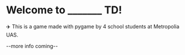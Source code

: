 # Welcome to _______ TD!

:airplane: This is a game made with pygame by 4 school students at Metropolia UAS.

--more info coming--
